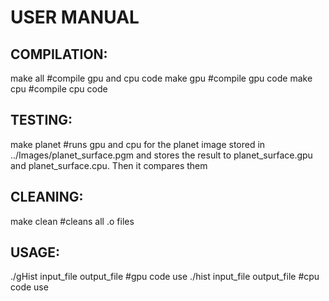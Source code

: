 # USER MANUAL

## COMPILATION:
make all #compile gpu and cpu code
make gpu #compile gpu code
make cpu #compile cpu code

## TESTING:
make planet #runs gpu and cpu for the planet image stored in ../Images/planet_surface.pgm and stores the result to planet_surface.gpu and planet_surface.cpu. Then it compares them

## CLEANING:
make clean #cleans all .o files

## USAGE:
./gHist input_file output_file #gpu code use
./hist input_file output_file #cpu code use
